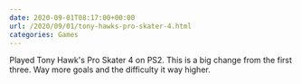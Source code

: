 ```yaml
---
date: 2020-09-01T08:17:00+00:00
url: /2020/09/01/tony-hawks-pro-skater-4.html
categories: Games
---
```

Played Tony Hawk's Pro Skater 4 on PS2. This is a big change from the first three. Way more goals and the difficulty it way higher.


